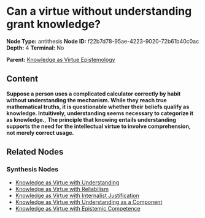 # Can a virtue without understanding grant knowledge?

**Node Type:** antithesis
**Node ID:** f22b7d78-95ae-4223-9020-72b61b40c0ac
**Depth:** 4
**Terminal:** No

**Parent:** [Knowledge as Virtue Epistemology](knowledge-as-virtue-epistemology-synthesis-916eea32-eeaa-4ef8-aac3-837f42ba6291.md)

## Content

**Suppose a person uses a complicated calculator correctly by habit without understanding the mechanism. While they reach true mathematical truths, it is questionable whether their beliefs qualify as knowledge. Intuitively, understanding seems necessary to categorize it as knowledge.**, **The principle that knowing entails understanding supports the need for the intellectual virtue to involve comprehension, not merely correct usage.**

## Related Nodes

### Synthesis Nodes

- [Knowledge as Virtue with Understanding](knowledge-as-virtue-with-understanding-synthesis-f704e775-3de6-4e34-9e37-ecc82b7dd57a.md)
- [Knowledge as Virtue with Reliabilism](knowledge-as-virtue-with-reliabilism-synthesis-0dd56372-dcfd-4711-9853-424b9b73850b.md)
- [Knowledge as Virtue with Internalist Justification](knowledge-as-virtue-with-internalist-justification-synthesis-a8f0cad5-b73f-4da5-9cc2-12404e02b73d.md)
- [Knowledge as Virtue with Understanding as a Component](knowledge-as-virtue-with-understanding-as-a-component-synthesis-f7fb6cfb-efa5-431d-9906-8449e24b914e.md)
- [Knowledge as Virtue with Epistemic Competence](knowledge-as-virtue-with-epistemic-competence-synthesis-c30077fc-b005-436e-9cf3-e5414aa3b1d0.md)
